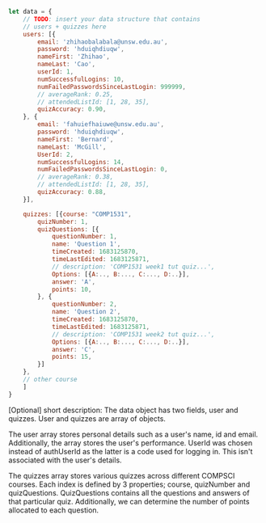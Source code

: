 ```javascript
let data = {
    // TODO: insert your data structure that contains 
    // users + quizzes here
    users: [{
        email: 'zhihaobalabala@unsw.edu.au',
        password: 'hduiqhdiuqw', 
        nameFirst: 'Zhihao', 
        nameLast: 'Cao',
        userId: 1, 
        numSuccessfulLogins: 10,
        numFailedPasswordsSinceLastLogin: 999999,
        // averageRank: 0.25,
        // attendedListId: [1, 28, 35],
        quizAccuracy: 0.90,
    }, {
        email: 'fahuiefhaiuwe@unsw.edu.au',
        password: 'hduiqhdiuqw', 
        nameFirst: 'Bernard', 
        nameLast: 'McGill',
        UserId: 2, 
        numSuccessfulLogins: 14,
        numFailedPasswordsSinceLastLogin: 0,
        // averageRank: 0.38,
        // attendedListId: [1, 28, 35],
        quizAccuracy: 0.88,
    }], 

    quizzes: [{course: "COMP1531",
        quizNumber: 1,
        quizQuestions: [{
            questionNumber: 1,
            name: 'Question 1',
            timeCreated: 1683125870,
            timeLastEdited: 1683125871,
            // description: 'COMP1531 week1 tut quiz...',
            Options: [{A:.., B:..., C:..., D:..}],
            answer: 'A',
            points: 10,
        }, {
            questionNumber: 2,
            name: 'Question 2',
            timeCreated: 1683125870,
            timeLastEdited: 1683125871,
            // description: 'COMP1531 week2 tut quiz...',
            Options: [{A:.., B:..., C:..., D:..}],
            answer: 'C',
            points: 15,
        }]
    },
    // other course
    ]
}
```

[Optional] short description: 
The data object has two fields, user and quizzes. User and quizzes are array of
objects.

The user array stores personal details such as a user's name, id and email. 
Additionally, the array stores the user's performance. UserId was chosen instead
of authUserId as the latter is a code used for logging in. This isn't associated 
with the user's details.

The quizzes array stores various quizzes across different COMPSCI courses. Each
index is defined by 3 properties; course, quizNumber and quizQuestions. 
QuizQuestions contains all the questions and answers of that particular quiz. 
Additionally, we can determine the number of points allocated to each question. 

